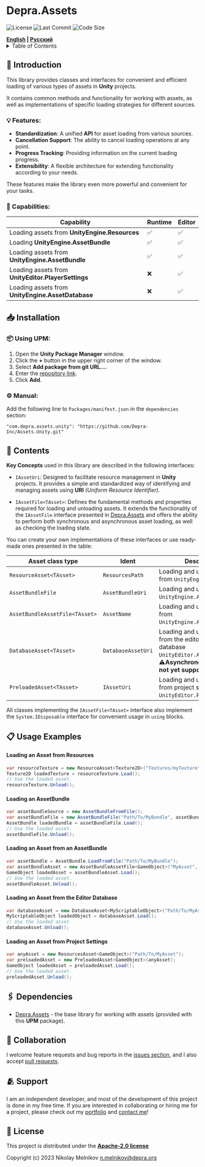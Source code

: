 # Depra.Assets

![License](https://img.shields.io/github/license/Depra-Inc/Assets.Unity?style=flat-round)
![Last Commit](https://img.shields.io/github/last-commit/Depra-Inc/Assets.Unity?style=flat-round)
![Code Size](https://img.shields.io/github/languages/code-size/Depra-Inc/Assets.Unity?style=flat-round)

<div>
    <strong><a href="README.md">English</a> | <a href="README.RU.md">Русский</a></strong>
</div>

<details>
<summary>Table of Contents</summary>

- [Introduction](#-introduction)
    - [Features](#-features)
    - [Capabilities](#-capabilities)
- [Installation](#-installation)
- [Contents](#-contents)
- [Usage Examples](#-usage-examples)
    - [Loading an Asset from Resources](#loading-an-asset-from-resources)
    - [Loading an AssetBundle](#loading-an-assetbundle)
    - [Loading an Asset from an AssetBundle](#loading-an-asset-from-an-assetbundle)
    - [Loading an Asset from the Editor Database](#loading-an-asset-from-the-editor-database)
    - [Loading an Asset from Project Settings](#loading-an-asset-from-project-settings)
- [Dependencies](#-dependencies)
- [Collaboration](#-collaboration)
- [Support](#-support)
- [License](#-license)

</details>

## 🧾 Introduction

This library provides classes and interfaces for convenient and efficient loading of various types of assets in
**Unity** projects.

It contains common methods and functionality for working with assets, as well as implementations of specific loading
strategies for different sources.

### 💡 Features:

- **Standardization**: A unified **API** for asset loading from various sources.
- **Cancellation Support**: The ability to cancel loading operations at any point.
- **Progress Tracking**: Providing information on the current loading progress.
- **Extensibility**: A flexible architecture for extending functionality according to your needs.

These features make the library even more powerful and convenient for your tasks.

### 🦾 Capabilities:

| Capability                                         | Runtime | Editor |
|----------------------------------------------------|---------|--------|
| Loading assets from **UnityEngine.Resources**      | ✅       | ✅      |
| Loading **UnityEngine.AssetBundle**                | ✅       | ✅      |
| Loading assets from **UnityEngine.AssetBundle**    | ✅       | ✅      |
| Loading assets from **UnityEditor.PlayerSettings** | ❌       | ✅      |
| Loading assets from **UnityEngine.AssetDatabase**  | ❌       | ✅      |

## 📥 Installation

### 📦 Using **UPM**:

1. Open the **Unity Package Manager** window.
2. Click the **+** button in the upper right corner of the window.
3. Select **Add package from git URL...**.
4. Enter the [repository link](https://github.com/Depra-Inc/Assets.Unity.git).
5. Click **Add**.

### ⚙️ Manual:

Add the following line to `Packages/manifest.json` in the `dependencies` section:

```
"com.depra.assets.unity": "https://github.com/Depra-Inc/Assets.Unity.git"
```

## 📖 Contents

**Key Concepts** used in this library are described in the following interfaces:

- `IAssetUri`: Designed to facilitate resource management in **Unity** projects.
  It provides a simple and standardized way of identifying and managing assets using **URI**
  *(Uniform Resource Identifier)*.

- `IAssetFile<TAsset>`: Defines the fundamental methods and properties required for loading and unloading assets.
  It extends the functionality of the `IAssetFile` interface presented
  in [Depra.Assets](https://github.com/Depra-Inc/Assets) and offers the ability to perform both synchronous and
  asynchronous asset loading, as well as checking the loading state.

You can create your own implementations of these interfaces or use ready-made ones presented in the table:

| Asset class type               | Ident              | Description                                                                                                                                 |
|--------------------------------|--------------------|---------------------------------------------------------------------------------------------------------------------------------------------|
| `ResourceAsset<TAsset>`        | `ResourcesPath`    | Loading and unloading assets from `UnityEngine.Resources`.                                                                                  |
| `AssetBundleFile`              | `AssetBundleUri`   | Loading and unloading `UnityEngine.AssetBundle`.                                                                                            |
| `AssetBundleAssetFile<TAsset>` | `AssetName`        | Loading and unloading assets from `UnityEngine.AssetBundle`.                                                                                |
| `DatabaseAsset<TAsset>`        | `DatabaseAssetUri` | Loading and unloading assets from the editor's asset database `UnityEditor.AssetDatabase`. ⚠️**Asynchronous loading is not yet supported.** |
| `PreloadedAsset<TAsset>`       | `IAssetUri`        | Loading and unloading assets from project settings `UnityEditor.ProjectSettings`.                                                           |

All classes implementing the `IAssetFile<TAsset>` interface also implement the `System.IDisposable` interface for
convenient usage in `using` blocks.

## 📋 Usage Examples

#### Loading an Asset from Resources

```csharp
var resourceTexture = new ResourceAsset<Texture2D>("Textures/myTexture");
Texture2D loadedTexture = resourceTexture.Load();
// Use the loaded asset.
resourceTexture.Unload();
```

#### Loading an AssetBundle

```csharp
var assetBundleSource = new AssetBundleFromFile();
var assetBundleFile = new AssetBundleFile("Path/To/MyBundle", assetBundleSource);
AssetBundle loadedBundle = assetBundleFile.Load();
// Use the loaded asset.
assetBundleFile.Unload();
```

#### Loading an Asset from an AssetBundle

```csharp
var assetBundle = AssetBundle.LoadFromFile("Path/To/MyBundle");
var assetBundleAsset = new AssetBundleAssetFile<GameObject>("MyAsset", assetBundle);
GameObject loadedAsset = assetBundleAsset.Load();
// Use the loaded asset.
assetBundleAsset.Unload();
```

#### Loading an Asset from the Editor Database

```csharp
var databaseAsset = new DatabaseAsset<MyScriptableObject>("Path/To/MyAsset");
MyScriptableObject loadedObject = databaseAsset.Load();
// Use the loaded asset.
databaseAsset.Unload();
```

#### Loading an Asset from Project Settings

```csharp
var anyAsset = new ResourcesAsset<GameObject>("Path/To/MyAsset");
var preloadedAsset = new PreloadedAsset<GameObject>(anyAsset);
GameObject loadedAsset = preloadedAsset.Load();
// Use the loaded asset.
preloadedAsset.Unload();
```

## 🖇 Dependencies

- [Depra.Assets](https://github.com/Depra-Inc/Assets.git) - the base library for working with assets (provided
  with this **UPM** package).

## 🤝 Collaboration

I welcome feature requests and bug reports in
the [issues section](https://github.com/Depra-Inc/Assets.Unity/issues), and I also
accept [pull requests](https://github.com/Depra-Inc/Assets.Unity/pulls).

## 🫂 Support

I am an independent developer, and most of the development of this project is done in my free time. If you are
interested in collaborating or hiring me for a project, please check out
my [portfolio](https://github.com/Depra-Inc) and [contact me](mailto:g0dzZz1lla@yandex.ru)!

## 🔐 License

This project is distributed under the
**[Apache-2.0 license](https://github.com/Depra-Inc/Assets.Unity/blob/main/LICENSE.md)**

Copyright (c) 2023 Nikolay Melnikov
[n.melnikov@depra.org](mailto:n.melnikov@depra.org)